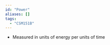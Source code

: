 ```yaml
---
id: "Power"
aliases: []
tags:
  - "CSM151B"
---
```


- Measured in units of energy per units of time
